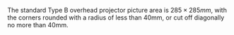 The standard Type B overhead projector picture area is
$285 \times 285mm,$ with the corners rounded with a radius of less than
40mm, or cut off diagonally no more than 40mm.
